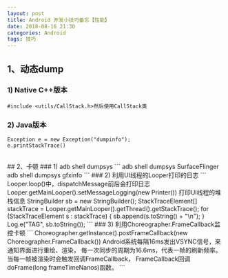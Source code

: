 ```yaml
---
layout: post
title: Android 开发小技巧备忘【性能】
date: 2018-08-16 21:30
categories: Android
tags: 技巧
---
```



## 1、动态dump   
### 1) Native C++版本
```   
#include <utils/CallStack.h>然后使用CallStack类
```  
### 2) Java版本
```   
Exception e = new Exception("dumpinfo");  
e.printStackTrace()
```   
<br />
## 2、卡顿   
### 1) adb shell dumpsys
```  
adb shell dumpsys SurfaceFlinger
adb shell dumpsys gfxinfo 
```  
### 2) 利用UI线程的Looper打印的日志
```   
Looper.loop()中，dispatchMessage前后会打印日志
Looper.getMainLooper().setMessageLogging(new Printer())
打印UI线程的堆栈信息
  StringBuilder sb = new StringBuilder();
  StackTraceElement[] stackTrace = Looper.getMainLooper().getThread().getStackTrace();
  for (StackTraceElement s : stackTrace) {
      sb.append(s.toString() + "\n");
  }
  Log.e("TAG", sb.toString());
``` 
### 3) 利用Choreographer.FrameCallback监控卡顿
```   
Choreographer.getInstance().postFrameCallback(new Choreographer.FrameCallback())
Android系统每隔16ms发出VSYNC信号，来通知界面进行重绘、渲染，
每一次同步的周期为16.6ms，代表一帧的刷新频率。
当每一帧被渲染时会触发回调FrameCallback，
FrameCallback回调doFrame(long frameTimeNanos)函数。
```
<br /> 